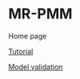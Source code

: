 # MR-PMM

Home page

[Tutorial](https://Benjamin-Halliwell.github.io/MR-PMM/MR-PMM_tutorial.html)

[Model validation](https://Benjamin-Halliwell.github.io/MR-PMM/modelValidation/PMM_validation_md.html)
